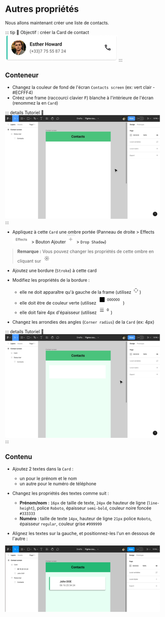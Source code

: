 # Autres propriétés

Nous allons maintenant créer une liste de contacts. 

::: tip 🎯 Objectif : créer la Card de contact 
![contact-card-frame](../../../assets/img/figma/theory/ui-components/properties/contact-card-frame.png)
:::

## Conteneur

- Changez la couleur de fond de l'écran `Contacts screen` (ex: vert clair - #ECFFF4)
- Créez une frame (raccourci clavier <kbd>F</kbd>) blanche à l'intérieure de l'écran (renommez la en `Card`)

::: details Tutoriel 🎥
![create-card-frame](../../../assets/img/figma/theory/ui-components/properties/create-card-frame.gif)
:::

- Appliquez à cette `Card` une ombre portée (Panneau de droite > Effects ![create-card-frame](../../../assets/img/figma/theory/ui-components/properties/design-panel-effects-section.png) > Bouton Ajouter ![create-card-frame](../../../assets/img/figma/theory/ui-components/properties/design-panel-add-button.png) > `Drop Shadow`)

> **Remarque :** Vous pouvez changer les propriétés de cette ombre en cliquant sur ![effect-properties-button](../../../assets/img/figma/theory/ui-components/properties/effect-properties-button.png)

- Ajoutez une bordure (`Stroke`) à cette card
- Modifiez les propriétés de la bordure :
    - elle ne doit apparaître qu'à gauche de la frame (utilisez ![stroke-side-selection](../../../assets/img/figma/theory/ui-components/properties/stroke-side-selection.png))
    - elle doit être de couleur verte (utilisez ![stroke-color-selection.png](../../../assets/img/figma/theory/ui-components/properties/stroke-color-selection.png))
    - elle doit faire 4px d'épaisseur (utilisez ![stroke-weight-selection.png](../../../assets/img/figma/theory/ui-components/properties/stroke-weight-selection.png))

- Changez les arrondies des angles (`Corner radius`) de la `Card` (ex: 4px)

::: details Tutoriel 🎥
![properties-card-frame](../../../assets/img/figma/theory/ui-components/properties/properties-card-frame.gif)
:::

## Contenu


- Ajoutez 2 textes dans la `Card` :
    - un pour le prénom et le nom
    - un autre pour le numéro de téléphone

- Changez les propriétés des textes comme suit :
    - **Prénom/nom** : `16px` de taille de texte, `24px` de hauteur de ligne (`line-height`), police `Roboto`, épaisseur `semi-bold`, couleur noire foncée `#333333`
    - **Numéro** : taille de texte `14px`, hauteur de ligne `21px` police `Roboto`, épaisseur `regular`, couleur grise `#999999`

- Alignez les textes sur la gauche, et positionnez-les l'un en dessous de l'autre :

![create-card-name-number](../../../assets/img/figma/theory/ui-components/properties/create-card-name-number.png)